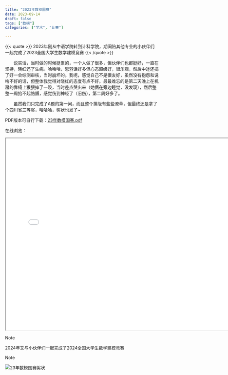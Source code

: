 ```yaml
---
title: "2023年数模国赛"
date: 2023-09-14
draft: false
tags: ["数模"]
categories: ["学术", "比赛"]

---
```

{{< quote >}}
2023年刚从中语学院转到计科学院，期间陪其他专业的小伙伴们一起完成了2023全国大学生数学建模竞赛
{{< /quote >}}
<!--more-->
  说实话，当时做的时候挺累的，一个人做了很多，但伙伴们也都挺好，一直在坚持，晓红还了生病。哈哈哈，思羽话好多但心态超级好，很乐观，然后中途还搞了好一会综测审核，当时崩坏的。我呢，感觉自己不是很友好，虽然没有抱怨和说啥不好的话，但整体我觉得对晓红的态度有点不好。最最难忘的是第二天晚上在机房的靠椅上狠狠摔了一跤，当时差点哭出来（她俩在旁边睡觉，没发现），然后整整一周抬不起胳膊，感觉伤到神经了（旧伤），第二周好多了。

  虽然我们只完成了A题的第一问，而且整个排版有些些潦草，但最终还是拿了个四川省三等奖，哈哈哈，奖状也发了~


PDF版本可自行下载：[23年数模国赛.pdf](https://github.com/EthanLiu6/ethanliu6.github.io-old/academic/myPapers/数模国赛A（省三）.pdf)


在线浏览：
<iframe src="/pdf/2023数模国赛A题论文.pdf#zoom=65" width="750" height="630"></iframe>


> [!Note]
> 2024年又与小伙伴们一起完成了2024全国大学生数学建模竞赛

> [!Note]
![23年数模国赛奖状](https://cdn.jsdelivr.net/gh/EthanLiu6/ImgsForMe/blog_images231010数模国赛奖状.jpg)